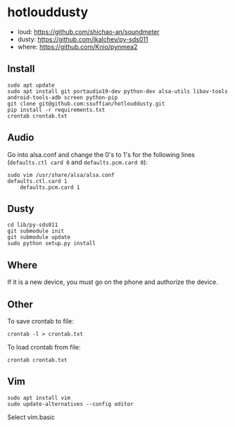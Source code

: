 # hotlouddusty

- loud: https://github.com/shichao-an/soundmeter
- dusty: https://github.com/ikalchev/py-sds011
- where: https://github.com/Knio/pynmea2

## Install

	sudo apt update
	sudo apt install git portaudio19-dev python-dev alsa-utils libav-tools android-tools-adb screen python-pip
	git clone git@github.com:ssuffian/hotlouddusty.git
	pip install -r requirements.txt 
	crontab crontab.txt
	
## Audio

Go into alsa.conf and change the 0's to 1's for the following lines (`defaults.ctl card 0` and `defaults.pcm.card 0`):

	sudo vim /usr/share/alsa/alsa.conf
	defaults.ctl.card 1
    	defaults.pcm.card 1

## Dusty
	
	cd lib/py-sds011
	git submodule init 
	git submodule update
	sudo python setup.py install

## Where

If it is a new device, you must go on the phone and authorize the device.

## Other

To save crontab to file:
        
	crontab -l > crontab.txt
        
To load crontab from file:

	crontab crontab.txt

## Vim
	sudo apt install vim
	sudo update-alternatives --config editor 

Select vim.basic
	

